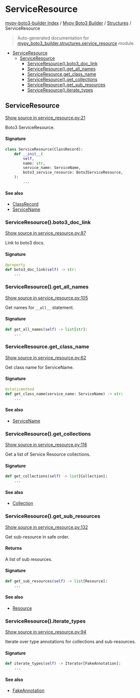 # ServiceResource

[mypy-boto3-builder Index](../../README.md#mypy-boto3-builder-index) /
[Mypy Boto3 Builder](../index.md#mypy-boto3-builder) /
[Structures](./index.md#structures) /
ServiceResource

> Auto-generated documentation for [mypy_boto3_builder.structures.service_resource](https://github.com/youtype/mypy_boto3_builder/blob/main/mypy_boto3_builder/structures/service_resource.py) module.

- [ServiceResource](#serviceresource)
  - [ServiceResource](#serviceresource-1)
    - [ServiceResource().boto3_doc_link](#serviceresource()boto3_doc_link)
    - [ServiceResource().get_all_names](#serviceresource()get_all_names)
    - [ServiceResource.get_class_name](#serviceresourceget_class_name)
    - [ServiceResource().get_collections](#serviceresource()get_collections)
    - [ServiceResource().get_sub_resources](#serviceresource()get_sub_resources)
    - [ServiceResource().iterate_types](#serviceresource()iterate_types)

## ServiceResource

[Show source in service_resource.py:21](https://github.com/youtype/mypy_boto3_builder/blob/main/mypy_boto3_builder/structures/service_resource.py#L21)

Boto3 ServiceResource.

#### Signature

```python
class ServiceResource(ClassRecord):
    def __init__(
        self,
        name: str,
        service_name: ServiceName,
        boto3_service_resource: Boto3ServiceResource,
    ):
        ...
```

#### See also

- [ClassRecord](./class_record.md#classrecord)
- [ServiceName](../service_name.md#servicename)

### ServiceResource().boto3_doc_link

[Show source in service_resource.py:87](https://github.com/youtype/mypy_boto3_builder/blob/main/mypy_boto3_builder/structures/service_resource.py#L87)

Link to boto3 docs.

#### Signature

```python
@property
def boto3_doc_link(self) -> str:
    ...
```

### ServiceResource().get_all_names

[Show source in service_resource.py:105](https://github.com/youtype/mypy_boto3_builder/blob/main/mypy_boto3_builder/structures/service_resource.py#L105)

Get names for `__all__` statement.

#### Signature

```python
def get_all_names(self) -> list[str]:
    ...
```

### ServiceResource.get_class_name

[Show source in service_resource.py:62](https://github.com/youtype/mypy_boto3_builder/blob/main/mypy_boto3_builder/structures/service_resource.py#L62)

Get class name for ServiceName.

#### Signature

```python
@staticmethod
def get_class_name(service_name: ServiceName) -> str:
    ...
```

#### See also

- [ServiceName](../service_name.md#servicename)

### ServiceResource().get_collections

[Show source in service_resource.py:116](https://github.com/youtype/mypy_boto3_builder/blob/main/mypy_boto3_builder/structures/service_resource.py#L116)

Get a list of Service Resource collections.

#### Signature

```python
def get_collections(self) -> list[Collection]:
    ...
```

#### See also

- [Collection](./collection.md#collection)

### ServiceResource().get_sub_resources

[Show source in service_resource.py:132](https://github.com/youtype/mypy_boto3_builder/blob/main/mypy_boto3_builder/structures/service_resource.py#L132)

Get sub-resource in safe order.

#### Returns

A list of sub resources.

#### Signature

```python
def get_sub_resources(self) -> list[Resource]:
    ...
```

#### See also

- [Resource](./resource.md#resource)

### ServiceResource().iterate_types

[Show source in service_resource.py:94](https://github.com/youtype/mypy_boto3_builder/blob/main/mypy_boto3_builder/structures/service_resource.py#L94)

Iterate over type annotations for collections and sub-resources.

#### Signature

```python
def iterate_types(self) -> Iterator[FakeAnnotation]:
    ...
```

#### See also

- [FakeAnnotation](../type_annotations/fake_annotation.md#fakeannotation)


